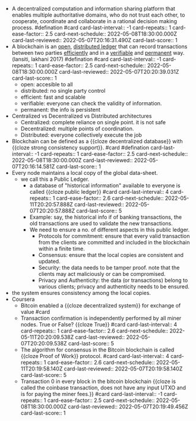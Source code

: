 - A decentralized computation and information sharing platform that enables multiple authoritative domains, who do not trust each other, to cooperate, coordinate and collaborate in a rational decision making process. #defination #card
  card-last-interval:: -1
  card-repeats:: 1
  card-ease-factor:: 2.5
  card-next-schedule:: 2022-05-08T18:30:00.000Z
  card-last-reviewed:: 2022-05-07T20:16:31.490Z
  card-last-score:: 1
- A blockchain is an <ins>open</ins>, <ins>distributed ledger</ins>  that can record transactions between two parties <ins>efficiently</ins>  and in a <ins>verifiable</ins> and <ins>permanent</ins> way. (lansiti, lakhani 2017) #defination #card
  card-last-interval:: -1
  card-repeats:: 1
  card-ease-factor:: 2.5
  card-next-schedule:: 2022-05-08T18:30:00.000Z
  card-last-reviewed:: 2022-05-07T20:20:39.031Z
  card-last-score:: 1
	- open: accesible to all
	- distributed: no single party control
	- efficient: fast and scalable
	- verifiable: everyone can check the validity of information.
	- permanent: the info is persistent
- Centralized vs Decentralized vs Distributed architectures
	- Centralized: complete reliance on single point. it is not safe
	- Decentralized: multiple points of coordination.
	- Distributed: everyone collectively execute the job
- Blockchain can be defined as a {{cloze decentralized database}}  with {{cloze strong consistency support}}. #card #defination
  card-last-interval:: -1
  card-repeats:: 1
  card-ease-factor:: 2.5
  card-next-schedule:: 2022-05-08T18:30:00.000Z
  card-last-reviewed:: 2022-05-07T20:16:14.581Z
  card-last-score:: 1
- Every node maintains a local copy of the global data-sheet.
	- we call this a Public Ledger.
		- a database of "historical information" available to everyone is called {{cloze public ledger}} #card
		  card-last-interval:: 4
		  card-repeats:: 1
		  card-ease-factor:: 2.6
		  card-next-schedule:: 2022-05-11T20:20:57.888Z
		  card-last-reviewed:: 2022-05-07T20:20:57.888Z
		  card-last-score:: 5
		- Example: say, the historical info if of banking transactions, the old transactions are used to validate the new transactions.
		- We need to ensure a no. of different aspects in this public ledger.
			- Protocols for commitment: ensure that every valid transaction from the clients are committed and included in the blockchain within a finite time.
			- Consensus: ensure that the local copies are consistent and updated.
			- Security: the data needs to be tamper proof. note that the clients may act maliciously or can be compromised.
			- Privacy and Authenticity: the data (or transactions) belong to various clients; privacy and authenticity needs to be ensured.
- the system ensures consistency among the local copies.
- Coursera
	- Bitcoin enabled a {{cloze decentralized system}} for exchange of value #card
	- Transaction confirmation is independently performed by all miner nodes. True or False? {{cloze True}} #card
	  card-last-interval:: 4
	  card-repeats:: 1
	  card-ease-factor:: 2.6
	  card-next-schedule:: 2022-05-11T20:20:09.538Z
	  card-last-reviewed:: 2022-05-07T20:20:09.538Z
	  card-last-score:: 5
	- The algorithm for consensus in the Bitcoin blockchain is called {{cloze Proof of Work}} protocol. #card
	  card-last-interval:: 4
	  card-repeats:: 1
	  card-ease-factor:: 2.6
	  card-next-schedule:: 2022-05-11T20:19:58.140Z
	  card-last-reviewed:: 2022-05-07T20:19:58.140Z
	  card-last-score:: 5
	- Transaction 0 in every block in the bitcoin blockchain {{cloze is called the coinbase transaction, does not have any input UTXO and is for paying the miner fees.}} #card
	  card-last-interval:: -1
	  card-repeats:: 1
	  card-ease-factor:: 2.5
	  card-next-schedule:: 2022-05-08T18:30:00.000Z
	  card-last-reviewed:: 2022-05-07T20:19:49.456Z
	  card-last-score:: 1